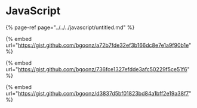 # JavaScript

{% page-ref page="../../../javascript/untitled.md" %}







{% embed url="https://gist.github.com/bgoonz/a72b7fde32ef3b166dc8e7e1a9f90b1e" %}



{% embed url="https://gist.github.com/bgoonz/736fce1327efdde3afc50229f5ce51f6" %}



{% embed url="https://gist.github.com/bgoonz/d3837d5bf01823bd84a1bff2e19a38f7" %}



